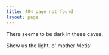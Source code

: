 ```yaml
---
title: 404 page not found
layout: page
---
```


There seems to be dark in these caves.

Show us the light, o' mother Metis!

